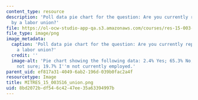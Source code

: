 ```yaml
---
content_type: resource
description: 'Poll data pie chart for the question: Are you currently represented
  by a labor union?'
file: https://ol-ocw-studio-app-qa.s3.amazonaws.com/courses/res-15-003-shaping-the-future-of-work-15-662x-spring-2016/8bd2072bdf546c4247ee35a63394997b_MITRES_15_003S16_union.png
file_type: image/png
image_metadata:
  caption: 'Poll data pie chart for the question: Are you currently represented by
    a labor union?'
  credit: ''
  image-alt: 'Pie chart showing the following data: 2.4% Yes; 65.3% No; 2.6% I''m
    not sure; 19.7% I''m not currently employed.'
parent_uid: ef817a31-4049-6ab2-196d-039b0fac2a4f
resourcetype: Image
title: MITRES_15_003S16_union.png
uid: 8bd2072b-df54-6c42-47ee-35a63394997b
---
```

